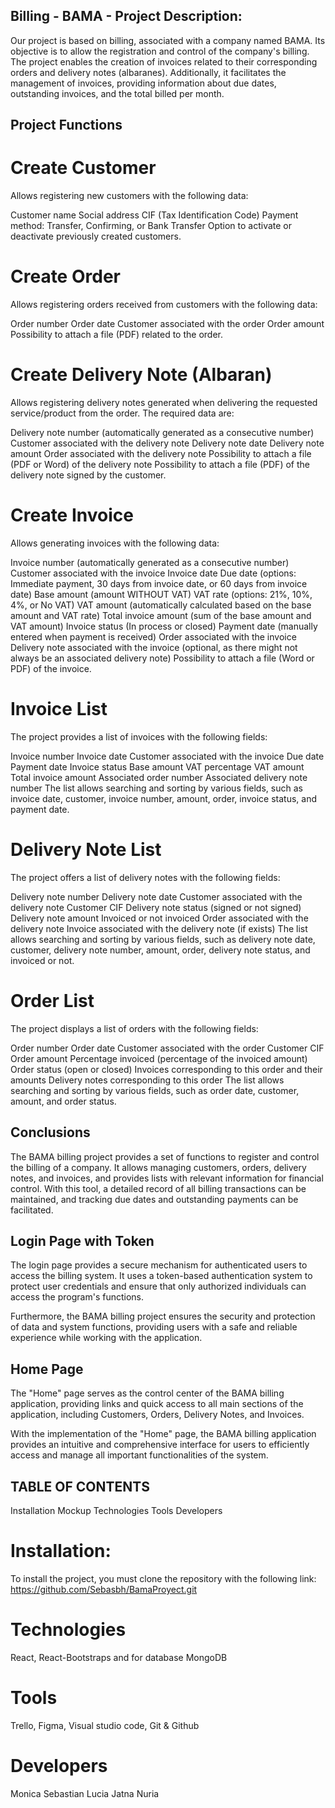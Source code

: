 ## Billing - BAMA - Project Description:

Our project is based on billing, associated with a company named BAMA. Its objective is to allow the registration and control of the company's billing. The project enables the creation of invoices related to their corresponding orders and delivery notes (albaranes). Additionally, it facilitates the management of invoices, providing information about due dates, outstanding invoices, and the total billed per month.

## Project Functions

# Create Customer
Allows registering new customers with the following data:

Customer name
Social address
CIF (Tax Identification Code)
Payment method: Transfer, Confirming, or Bank Transfer
Option to activate or deactivate previously created customers.

# Create Order
Allows registering orders received from customers with the following data:

Order number
Order date
Customer associated with the order
Order amount
Possibility to attach a file (PDF) related to the order.

# Create Delivery Note (Albaran)
Allows registering delivery notes generated when delivering the requested service/product from the order. The required data are:

Delivery note number (automatically generated as a consecutive number)
Customer associated with the delivery note
Delivery note date
Delivery note amount
Order associated with the delivery note
Possibility to attach a file (PDF or Word) of the delivery note
Possibility to attach a file (PDF) of the delivery note signed by the customer.

# Create Invoice
Allows generating invoices with the following data:

Invoice number (automatically generated as a consecutive number)
Customer associated with the invoice
Invoice date
Due date (options: Immediate payment, 30 days from invoice date, or 60 days from invoice date)
Base amount (amount WITHOUT VAT)
VAT rate (options: 21%, 10%, 4%, or No VAT)
VAT amount (automatically calculated based on the base amount and VAT rate)
Total invoice amount (sum of the base amount and VAT amount)
Invoice status (In process or closed)
Payment date (manually entered when payment is received)
Order associated with the invoice
Delivery note associated with the invoice (optional, as there might not always be an associated delivery note)
Possibility to attach a file (Word or PDF) of the invoice.

# Invoice List
The project provides a list of invoices with the following fields:

Invoice number
Invoice date
Customer associated with the invoice
Due date
Payment date
Invoice status
Base amount
VAT percentage
VAT amount
Total invoice amount
Associated order number
Associated delivery note number
The list allows searching and sorting by various fields, such as invoice date, customer, invoice number, amount, order, invoice status, and payment date.

# Delivery Note List
The project offers a list of delivery notes with the following fields:

Delivery note number
Delivery note date
Customer associated with the delivery note
Customer CIF
Delivery note status (signed or not signed)
Delivery note amount
Invoiced or not invoiced
Order associated with the delivery note
Invoice associated with the delivery note (if exists)
The list allows searching and sorting by various fields, such as delivery note date, customer, delivery note number, amount, order, delivery note status, and invoiced or not.

# Order List
The project displays a list of orders with the following fields:

Order number
Order date
Customer associated with the order
Customer CIF
Order amount
Percentage invoiced (percentage of the invoiced amount)
Order status (open or closed)
Invoices corresponding to this order and their amounts
Delivery notes corresponding to this order
The list allows searching and sorting by various fields, such as order date, customer, amount, and order status.

## Conclusions
The BAMA billing project provides a set of functions to register and control the billing of a company. It allows managing customers, orders, delivery notes, and invoices, and provides lists with relevant information for financial control. With this tool, a detailed record of all billing transactions can be maintained, and tracking due dates and outstanding payments can be facilitated.

## Login Page with Token
The login page provides a secure mechanism for authenticated users to access the billing system. It uses a token-based authentication system to protect user credentials and ensure that only authorized individuals can access the program's functions.

Furthermore, the BAMA billing project ensures the security and protection of data and system functions, providing users with a safe and reliable experience while working with the application.

## Home Page
The "Home" page serves as the control center of the BAMA billing application, providing links and quick access to all main sections of the application, including Customers, Orders, Delivery Notes, and Invoices.

With the implementation of the "Home" page, the BAMA billing application provides an intuitive and comprehensive interface for users to efficiently access and manage all important functionalities of the system.

## TABLE OF CONTENTS

Installation
Mockup
Technologies
Tools
Developers

# Installation:
To install the project, you must clone the repository with the following link: https://github.com/Sebasbh/BamaProyect.git

# Technologies
React, React-Bootstraps and for database MongoDB

# Tools
Trello, Figma, Visual studio code, Git & Github

# Developers

Monica
Sebastian
Lucia
Jatna
Nuria

